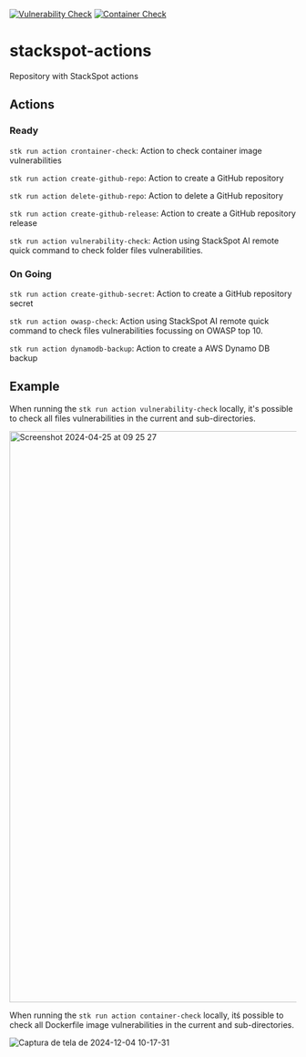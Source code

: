 [![Vulnerability Check](https://github.com/GuillaumeFalourd/stackspot-actions/actions/workflows/vulnerability-check.yaml/badge.svg)](https://github.com/GuillaumeFalourd/stackspot-actions/actions/workflows/vulnerability-check.yaml) [![Container Check](https://github.com/GuillaumeFalourd/stackspot-actions/actions/workflows/container-check.yaml/badge.svg)](https://github.com/GuillaumeFalourd/stackspot-actions/actions/workflows/container-check.yaml)

# stackspot-actions

Repository with StackSpot actions

## Actions

### Ready

`stk run action crontainer-check`: Action to check container image vulnerabilities

`stk run action create-github-repo`: Action to create a GitHub repository

`stk run action delete-github-repo`: Action to delete a GitHub repository

`stk run action create-github-release`: Action to create a GitHub repository release

`stk run action vulnerability-check`: Action using StackSpot AI remote quick command to check folder files vulnerabilities.

### On Going

`stk run action create-github-secret`: Action to create a GitHub repository secret

`stk run action owasp-check`: Action using StackSpot AI remote quick command to check files vulnerabilities focussing on OWASP top 10. 

`stk run action dynamodb-backup`: Action to create a AWS Dynamo DB backup

## Example

When running the `stk run action vulnerability-check` locally, it's possible to check all files vulnerabilities in the current and sub-directories.

<img width="1003" alt="Screenshot 2024-04-25 at 09 25 27" src="https://github.com/GuillaumeFalourd/stackspot-actions/assets/22433243/9815cfd6-272f-4589-ba68-7cfa1b726593">

When running the `stk run action container-check` locally, itś possible to check all Dockerfile image vulnerabilities in the current and sub-directories.

![Captura de tela de 2024-12-04 10-17-31](https://github.com/user-attachments/assets/721c3bae-51e6-4064-9f72-ba9c49143ecf)
